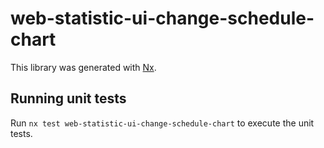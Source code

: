 # web-statistic-ui-change-schedule-chart

This library was generated with [Nx](https://nx.dev).

## Running unit tests

Run `nx test web-statistic-ui-change-schedule-chart` to execute the unit tests.
